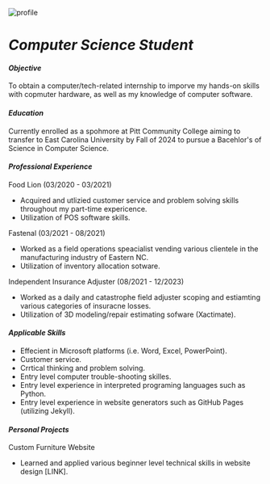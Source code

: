 ![profile](https://github.com/Carson2001/portfolio/assets/154708874/14918528-2f60-459d-b983-111794e90e2c)

# _Computer Science Student_

#### _Objective_
To obtain a computer/tech-related internship to imporve my hands-on skills with copmuter hardware, as well as my knowledge of computer software. 

#### _Education_
Currently enrolled as a spohmore at Pitt Community College aiming to transfer to East Carolina University by Fall of 2024 to pursue a Bacehlor's of Science in Computer Science.

#### _Professional Experience_
Food Lion (03/2020 - 03/2021)
- Acquired and utlizied customer service and problem solving skills throughout my part-time expericence.
- Utilization of POS software skills.

Fastenal (03/2021 - 08/2021)
- Worked as a field operations speacialist vending various clientele in the manufacturing industry of Eastern NC.
- Utilization of inventory allocation sotware.
  
Independent Insurance Adjuster (08/2021 - 12/2023)
- Worked as a daily and catastrophe field adjuster scoping and estiamting various categories of insuracne losses. 
- Utilization of 3D modeling/repair estimating sofware (Xactimate).

#### _Applicable Skills_
- Effecient in Microsoft platforms (i.e. Word, Excel, PowerPoint).
- Customer service.
- Crrtical thinking and problem solving.
- Entry level computer trouble-shooting skilles. 
- Entry level experience in interpreted programing languages such as Python.
- Entry level experience in website generators such as GitHub Pages (utilizing Jekyll).
    
  
#### _Personal Projects_
Custom Furniture Website
- Learned and applied various beginner level technical skills in website design [LINK].

